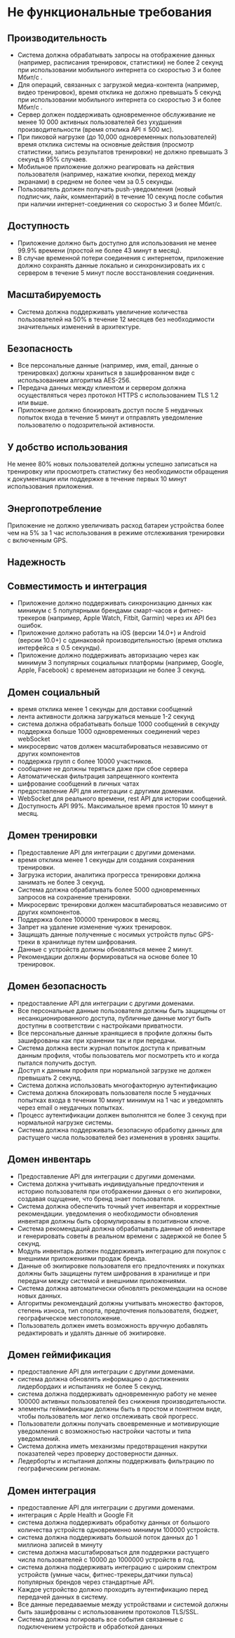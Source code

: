 # Не функциональные требования
 
## Производительность

* Система должна обрабатывать запросы на отображение данных (например, расписания тренировок, статистики) не более 2 секунд при использовании мобильного интернета со скоростью 3 и более Мбит/с .
* Для операций, связанных с загрузкой медиа-контента (например, видео тренировок), время отклика не должно превышать 5 секунд при использовании мобильного интернета со скоростью 3 и более Мбит/с .
* Сервер должен поддерживать одновременное обслуживание не менее 10 000 активных пользователей без ухудшения производительности (время отклика API ≤ 500 мс).
* При пиковой нагрузке (до 10,000 одновременных пользователей) время отклика системы на основные действия (просмотр статистики, запись результатов тренировки) не должно превышать 3 секунд в 95% случаев.
* Мобильное приложение должно реагировать на действия пользователя (например, нажатие кнопки, переход между экранами) в среднем не более чем за 0.5 секунды.
* Пользователь должен получать push-уведомления (новый подписчик, лайк, комментарий) в течение 10 секунд после события при наличии интернет-соединения со скоростью 3 и более Мбит/с.

## Доступность
* Приложение должно быть доступно для использования не менее 99.9% времени (простой не более 43 минут в месяц).
* В случае временной потери соединения с интернетом, приложение должно сохранять данные локально и синхронизировать их с сервером в течение 5 минут после восстановления соединения.

## Масштабируемость
* Система должна поддерживать увеличение количества пользователей на 50% в течение 12 месяцев без необходимости значительных изменений в архитектуре.

## Безопасность
* Все персональные данные (например, имя, email, данные о тренировках) должны храниться в зашифрованном виде с использованием алгоритма AES-256.
* Передача данных между клиентом и сервером должна осуществляться через протокол HTTPS с использованием TLS 1.2 или выше.
* Приложение должно блокировать доступ после 5 неудачных попыток входа в течение 5 минут и отправлять уведомление пользователю о подозрительной активности.


## У добство использования
Не менее 80% новых пользователей должны успешно записаться на тренировку или просмотреть статистику без необходимости обращения к документации или поддержке в течение первых 10 минут использования приложения.

## Энергопотребление
Приложение не должно увеличивать расход батареи устройства более чем на 5% за 1 час использования в режиме отслеживания тренировки с включенным GPS.

## Надежность


## Совместимость и интеграция
* Приложение должно поддерживать синхронизацию данных как минимум с 5 популярными брендами смарт-часов и фитнес-трекеров (например, Apple Watch, Fitbit, Garmin) через их API без ошибок.
* Приложение должно работать на iOS (версии 14.0+) и Android (версии 10.0+) с одинаковой производительностью (время отклика интерфейса ≤ 0.5 секунды).
* Приложение должно поддерживать авторизацию через как минимум 3 популярных социальных платформы (например, Google, Apple, Facebook) с временем авторизации не более 3 секунд.


## Домен социальный
* время отклика менее 1 секунды для доставки сообщений
* лента активности должна загружаться меньше 1-2 секунд
* система должна обрабатывать больше 1000 сообщений в секунду
* поддержка больше 1000 одновременных соединений через webSocket
* микросервис чатов должен масштабироваться независимо от других компонентов
* поддержка групп с более 10000 участников.
* сообщение не должны теряться даже при сбое сервера
* Автоматическая фильтрация запрещенного контента
* шифрование сообщений в личных чатах
* предоставление API для интеграции с другими доменами. 
* WebSocket для  реального времени, rest API для истории сообщений.
* Доступность API 99%. Максимальное время простоя 10 минут в месяц.
## Домен тренировки
* Предоставление API для интеграции с другими доменами.
* время отклика менее 1 секунды для создания сохранения тренировки.
* Загрузка истории, аналитика прогресса тренировки должна занимать не более 3 секунд.
* Система должна обрабатывать более 5000 одновременных запросов на сохранение тренировки.
* Микросервис тренировки должен масштабироваться независимо от других компонентов.
* Поддержка более 100000 тренировок в месяц.
* Запрет на удаление изменение чужих тренировок.
* Защищать данные полученные с носимых устройств пульс GPS-треки в хранилище путем шифрования.
* Данные с устройств должны обновляться менее 2 минут.
* Рекомендации должны формироваться на основе более 10 тренировок.
## Домен безопасность

* предоставление API для интеграции с другими доменами.
* Все персональные данные пользователя должны быть защищены от несанкционированного доступа, публичные данные могут быть доступны в соответствии с настройками приватности.
* Все персональные данные хранящиеся в профиле должны быть зашифрованы как при хранении так и при передачи.
* Система должна вести журнал попыток доступа к приватным данным профиля, чтобы пользователь мог посмотреть кто и когда пытался получить доступ.
* Доступ к данным профиля при нормальной загрузке не должен превышать 2 секунд.
* Система должна использовать многофакторную аутентификацию
* Система должна блокировать пользователя после 5 неудачных попытках входа в течении 10 минут минимум на 1 час и уведомлять через email о неудачных попытках.
* Процесс аутентификации должен выполнятся не более 3 секунд при нормальной нагрузке системы.
* Система должна поддерживать безопасную обработку данных для растущего числа пользователей без изменения в уровнях защиты.
## Домен инвентарь
* Предоставление API для интеграции с другими доменами.
* Система должна учитывать индивидуальные предпочтения и историю пользователя при отображении данных о его экипировки, создавая ощущение, что бренд знает пользователя.
* Система должна обеспечить точный учет инвентаря и корректные рекомендации.
уведомления о необходимости обновления инвентаря должны быть сформулированы в позитивном ключе.
* Система рекомендаций должна обрабатывать данные об инвентаре и генерировать советы в реальном времени с задержкой не более 5 секунд.
* Модуль инвентарь должен поддерживать интеграцию для покупок с внешними приложениями продаж бренда.
* Данные об экипировке пользователя его предпочтениях и покупках должны быть защищены путем  шифрования в хранилище и при передачи между системой и внешними приложениями.
* Система должна автоматически обновлять рекомендации на основе новых данных.
* Алгоритмы рекомендаций должны учитывать множество факторов, степень износа, тип спорта, предпочтения пользователя, бюджет, географическое местоположение.
* Пользователь должен иметь возможность вручную добавлять редактировать и удалять данные об экипировке.
## Домен геймификация
* предоставление API для интеграции с другими доменами.
* система должна обновлять информацию о достижениях лидербордаих и испытаниях не более 5 секунд.
* система должна поддерживать одновременную работу не менее 100000 активных пользователей без снижения производительности.
* элементы геймификации должны быть в простом и понятном виде, чтобы пользователь мог легко отслеживать свой прогресс.
* Пользователи должны получать своевременные и мотивирующие уведомления с возможностью настройки частоты и типа уведомлений.
* Система должна иметь механизмы предотвращения накрутки показателей через проверку достоверности данных.
* Ледерборты и испытания должны поддерживать фильтрацию по географическим регионам.
## Домен интеграция
* предоставление API для интеграции с другими доменами.
* интеграция с Apple Health и Google Fit
* система должна поддерживать обработку данных от большого количества устройств одновременно минимум 100000 устройств.
* система должна поддерживать большой поток данных до 1 миллиона записей в минуту
* система должна масштабироваться для поддержки растущего числа пользователей с 10000 до 1000000 устройств в год.
* система должна поддерживать интеграцию с широким спектром устройств (умные часы, фитнес-трекеры,датчики пульса) популярных брендов через стандартные API.
* Каждое устройство должно проходить аутентификацию перед передачей данных в систему.
* Все данные передаваемые между устройствами и системой должны быть зашифрованы с использованием протоколов TLS/SSL.
* Система должна логировать все события связанные с подключением устройств и обработкой данных

